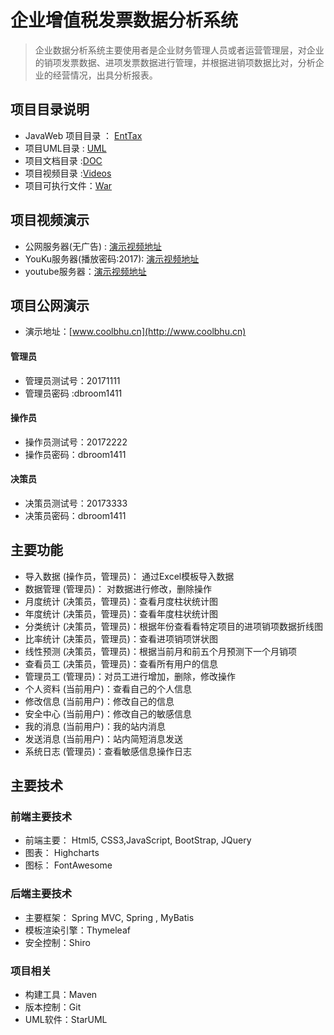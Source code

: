 # 企业增值税发票数据分析系统
>企业数据分析系统主要使用者是企业财务管理人员或者运营管理层，对企业的销项发票数据、进项发票数据进行管理，并根据进销项数据比对，分析企业的经营情况，出具分析报表。

## 项目目录说明
* JavaWeb 项目目录 ： [EntTax](/EntTax)
* 项目UML目录 : [UML](/UML)
* 项目文档目录 :[DOC](/DOC)
* 项目视频目录 :[Videos](/Videos)
* 项目可执行文件：[War](/War)

## 项目视频演示
* 公网服务器(无广告) : [演示视频地址](http://www.coolbhu.cn:8081/video/index.html)
* YouKu服务器(播放密码:2017): [演示视频地址](http://v.youku.com/v_show/id_XMjg1NzAyNjcyNA==.html?spm=a2h3j.8428770.3416059.1#paction)
* youtube服务器：[演示视频地址](https://youtu.be/z4Zj2SHp54w)

## 项目公网演示
* 演示地址：[www.coolbhu.cn](http://www.coolbhu.cn)

#### 管理员
* 管理员测试号：20171111
* 管理员密码 :dbroom1411

#### 操作员
* 操作员测试号：20172222
* 操作员密码：dbroom1411

#### 决策员
* 决策员测试号：20173333
* 决策员密码：dbroom1411

## 主要功能
* 导入数据 (操作员，管理员)： 通过Excel模板导入数据
* 数据管理 (管理员)： 对数据进行修改，删除操作
* 月度统计 (决策员，管理员)：查看月度柱状统计图
* 年度统计 (决策员，管理员)：查看年度柱状统计图
* 分类统计 (决策员，管理员)：根据年份查看看特定项目的进项销项数据折线图
* 比率统计 (决策员，管理员)：查看进项销项饼状图
* 线性预测 (决策员，管理员)：根据当前月和前五个月预测下一个月销项
* 查看员工 (决策员，管理员)：查看所有用户的信息
* 管理员工 (管理员)：对员工进行增加，删除，修改操作
* 个人资料 (当前用户)：查看自己的个人信息
* 修改信息 (当前用户)：修改自己的信息
* 安全中心 (当前用户)：修改自己的敏感信息
* 我的消息 (当前用户)：我的站内消息
* 发送消息 (当前用户)：站内简短消息发送
* 系统日志 (管理员)：查看敏感信息操作日志

## 主要技术
### 前端主要技术
* 前端主要： Html5, CSS3,JavaScript, BootStrap, JQuery
* 图表： Highcharts
* 图标： FontAwesome

### 后端主要技术
* 主要框架： Spring MVC, Spring , MyBatis
* 模板渲染引擎：Thymeleaf
* 安全控制：Shiro

### 项目相关
* 构建工具：Maven
* 版本控制：Git
* UML软件：StarUML
